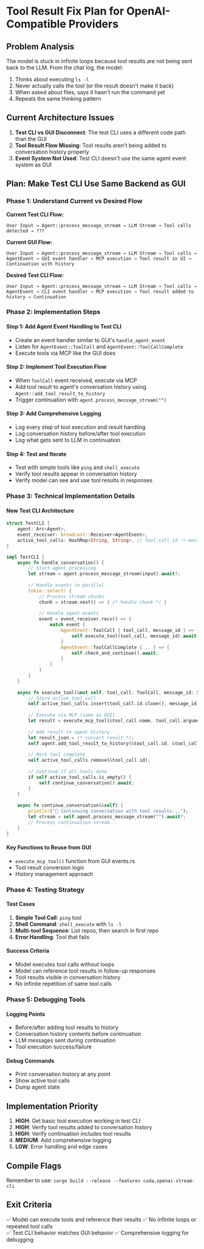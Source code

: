 # Tool Result Fix Plan for OpenAI-Compatible Providers

## Problem Analysis
The model is stuck in infinite loops because tool results are not being sent back to the LLM. From the chat log, the model:
1. Thinks about executing `ls -l` 
2. Never actually calls the tool (or the result doesn't make it back)
3. When asked about files, says it hasn't run the command yet
4. Repeats the same thinking pattern

## Current Architecture Issues
1. **Test CLI vs GUI Disconnect**: The test CLI uses a different code path than the GUI
2. **Tool Result Flow Missing**: Tool results aren't being added to conversation history properly
3. **Event System Not Used**: Test CLI doesn't use the same agent event system as GUI

## Plan: Make Test CLI Use Same Backend as GUI

### Phase 1: Understand Current vs Desired Flow

**Current Test CLI Flow:**
```
User Input → Agent::process_message_stream → LLM Stream → Tool calls detected → ???
```

**Current GUI Flow:**
```
User Input → Agent::process_message_stream → LLM Stream → Tool calls → AgentEvent → GUI event handler → MCP execution → Tool result in UI → Continuation with history
```

**Desired Test CLI Flow:**
```
User Input → Agent::process_message_stream → LLM Stream → Tool calls → AgentEvent → CLI event handler → MCP execution → Tool result added to history → Continuation
```

### Phase 2: Implementation Steps

#### Step 1: Add Agent Event Handling to Test CLI
- Create an event handler similar to GUI's `handle_agent_event`
- Listen for `AgentEvent::ToolCall` and `AgentEvent::ToolCallComplete`
- Execute tools via MCP like the GUI does

#### Step 2: Implement Tool Execution Flow
- When `ToolCall` event received, execute via MCP
- Add tool result to agent's conversation history using `Agent::add_tool_result_to_history`
- Trigger continuation with `agent.process_message_stream("")`

#### Step 3: Add Comprehensive Logging
- Log every step of tool execution and result handling
- Log conversation history before/after tool execution
- Log what gets sent to LLM in continuation

#### Step 4: Test and Iterate
- Test with simple tools like `ping` and `shell_execute`
- Verify tool results appear in conversation history
- Verify model can see and use tool results in responses

### Phase 3: Technical Implementation Details

#### New Test CLI Architecture
```rust
struct TestCLI {
    agent: Arc<Agent>,
    event_receiver: broadcast::Receiver<AgentEvent>,
    active_tool_calls: HashMap<String, String>, // tool_call_id -> message_id
}

impl TestCLI {
    async fn handle_conversation() {
        // Start agent processing
        let stream = agent.process_message_stream(input).await?;
        
        // Handle events in parallel
        tokio::select! {
            // Process stream chunks
            chunk = stream.next() => { /* handle chunk */ }
            
            // Handle agent events
            event = event_receiver.recv() => {
                match event {
                    AgentEvent::ToolCall { tool_call, message_id } => {
                        self.execute_tool(tool_call, message_id).await;
                    }
                    AgentEvent::ToolCallComplete { .. } => {
                        self.check_and_continue().await;
                    }
                }
            }
        }
    }
    
    async fn execute_tool(&mut self, tool_call: ToolCall, message_id: String) {
        // Store active tool call
        self.active_tool_calls.insert(tool_call.id.clone(), message_id);
        
        // Execute via MCP (same as GUI)
        let result = execute_mcp_tool(&tool_call.name, tool_call.arguments).await;
        
        // Add result to agent history
        let result_json = /* convert result */;
        self.agent.add_tool_result_to_history(&tool_call.id, &tool_call.name, &result_json).await;
        
        // Mark tool complete
        self.active_tool_calls.remove(&tool_call.id);
        
        // Continue if all tools done
        if self.active_tool_calls.is_empty() {
            self.continue_conversation().await;
        }
    }
    
    async fn continue_conversation(&self) {
        println!("🔄 Continuing conversation with tool results...");
        let stream = self.agent.process_message_stream("").await?;
        // Process continuation stream...
    }
}
```

#### Key Functions to Reuse from GUI
- `execute_mcp_tool()` function from GUI events.rs
- Tool result conversion logic
- History management approach

### Phase 4: Testing Strategy

#### Test Cases
1. **Simple Tool Call**: `ping` tool
2. **Shell Command**: `shell_execute` with `ls -l`
3. **Multi-tool Sequence**: List repos, then search in first repo
4. **Error Handling**: Tool that fails

#### Success Criteria
- Model executes tool calls without loops
- Model can reference tool results in follow-up responses
- Tool results visible in conversation history
- No infinite repetition of same tool calls

### Phase 5: Debugging Tools

#### Logging Points
- Before/after adding tool results to history
- Conversation history contents before continuation
- LLM messages sent during continuation
- Tool execution success/failure

#### Debug Commands
- Print conversation history at any point
- Show active tool calls
- Dump agent state

## Implementation Priority
1. **HIGH**: Get basic tool execution working in test CLI
2. **HIGH**: Verify tool results added to conversation history  
3. **HIGH**: Verify continuation includes tool results
4. **MEDIUM**: Add comprehensive logging
5. **LOW**: Error handling and edge cases

## Compile Flags
Remember to use: `cargo build --release --features cuda,openai-stream-cli`

## Exit Criteria
✅ Model can execute tools and reference their results
✅ No infinite loops or repeated tool calls  
✅ Test CLI behavior matches GUI behavior
✅ Comprehensive logging for debugging